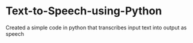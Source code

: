 # Text-to-Speech-using-Python
Created a simple code in python that transcribes input text into output as speech
